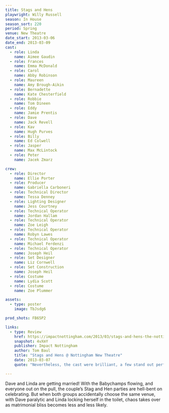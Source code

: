```yaml
---
title: Stags and Hens
playwright: Willy Russell
season: In House
season_sort: 220
period: Spring
venue: New Theatre
date_start: 2013-03-06
date_end: 2013-03-09
cast:
  - role: Linda
    name: Aimee Gaudin
  - role: Frances
    name: Emma McDonald
  - role: Carol
    name: Abby Robinson
  - role: Maureen
    name: Amy Brough-Aikin
  - role: Bernadette
    name: Kate Chesterfield
  - role: Robbie
    name: Tom Dineen
  - role: Eddy
    name: Jamie Prentis
  - role: Dave
    name: Jack Revell
  - role: Kav
    name: Hugh Purves
  - role: Billy
    name: Ed Colwell
  - role: Jasper
    name: Max McLintock
  - role: Peter
    name: Jacek Zmarz

crew:
  - role: Director
    name: Ellie Porter
  - role: Producer
    name: Gabriella Carboneri
  - role: Technical Director
    name: Tessa Denney
  - role: Lighting Designer
    name: Jess Courtney
  - role: Technical Operator
    name: Jordan Hallam
  - role: Technical Operator
    name: Zoe Leigh
  - role: Technical Operator
    name: Robyn Lawes
  - role: Technical Operator
    name: Michael Ferdenzi
  - role: Technical Operator
    name: Joseph Heil
  - role: Set Designer
    name: Liz Cornwell
  - role: Set Construction
    name: Joseph Heil
  - role: Costume
    name: Lydia Scott
  - role: Costume
    name: Zoe Plummer

assets:
  - type: poster
    image: TbJsdg6

prod_shots: FB65P2

links:
  - type: Review
    href: https://impactnottingham.com/2013/03/stags-and-hens-the-nottingham-new-theatre/
    snapshot: 4vXmY
    publisher: Impact Nottingham
    author: Tom Baul
    title: "Stags and Hens @ Nottingham New Theatre"
    date: 2013-03-07
    quote: "Nevertheless, the cast were brilliant, a few stand out performances perhaps, but the cast as a whole were exceptional – there is no better example of this than the finale, which is hilarious, random, but above all, a perfect ending to a classic comedy. "

---
```


Dave and Linda are getting married! With the Babychamps flowing, and everyone out on the pull, the couple’s Stag and Hen parties are hell-bent on celebrating. But when both groups accidentally choose the same venue, with Dave paralytic and Linda locking herself in the toilet, chaos takes over as matrimonial bliss becomes less and less likely.
